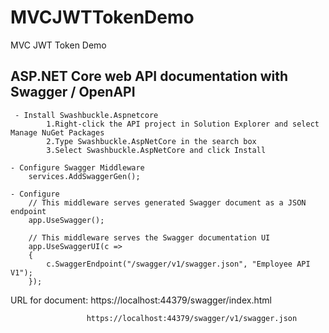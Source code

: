 # MVCJWTTokenDemo

MVC JWT Token Demo 

## ASP.NET Core web API documentation with Swagger / OpenAPI

     - Install Swashbuckle.Aspnetcore
            1.Right-click the API project in Solution Explorer and select Manage NuGet Packages
            2.Type Swashbuckle.AspNetCore in the search box
            3.Select Swashbuckle.AspNetCore and click Install

    - Configure Swagger Middleware
        services.AddSwaggerGen();

    - Configure
        // This middleware serves generated Swagger document as a JSON endpoint
        app.UseSwagger();

        // This middleware serves the Swagger documentation UI
        app.UseSwaggerUI(c =>
        {
            c.SwaggerEndpoint("/swagger/v1/swagger.json", "Employee API V1");
        });


 URL for document:  https://localhost:44379/swagger/index.html
 
                     https://localhost:44379/swagger/v1/swagger.json
